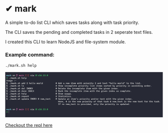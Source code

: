 # ✔ mark

A simple to-do list CLI which saves tasks along with task priority.

The CLI saves the pending and completed tasks in 2 seperate text files.

I created this CLI to learn NodeJS and file-system module.

### Example command:

```
./mark.sh help
```

![Try out the `./mark.sh help` command](./sample.png)

[Checkout the repl here](https://replit.com/@singhanurag/mark?v=1)
